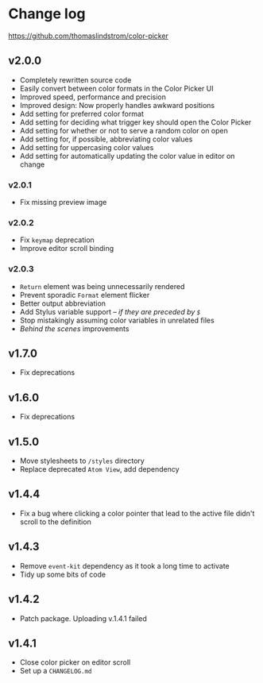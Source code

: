 # Change log

https://github.com/thomaslindstrom/color-picker

## v2.0.0
- Completely rewritten source code
- Easily convert between color formats in the Color Picker UI
- Improved speed, performance and precision
- Improved design: Now properly handles awkward positions
- Add setting for preferred color format
- Add setting for deciding what trigger key should open the Color Picker
- Add setting for whether or not to serve a random color on open
- Add setting for, if possible, abbreviating color values
- Add setting for uppercasing color values
- Add setting for automatically updating the color value in editor on change

### v2.0.1
- Fix missing preview image

### v2.0.2
- Fix `keymap` deprecation
- Improve editor scroll binding

### v2.0.3
- `Return` element was being unnecessarily rendered
- Prevent sporadic `Format` element flicker
- Better output abbreviation
- Add Stylus variable support – *if they are preceded by `$`*
- Stop mistakingly assuming color variables in unrelated files
- *Behind the scenes* improvements

## v1.7.0
- Fix deprecations

## v1.6.0
- Fix deprecations

## v1.5.0
- Move stylesheets to `/styles` directory
- Replace deprecated `Atom View`, add dependency

## v1.4.4
- Fix a bug where clicking a color pointer that lead to the active file didn't scroll to the definition

## v1.4.3
- Remove `event-kit` dependency as it took a long time to activate
- Tidy up some bits of code

## v1.4.2
- Patch package. Uploading v.1.4.1 failed

## v1.4.1
- Close color picker on editor scroll
- Set up a `CHANGELOG.md`

